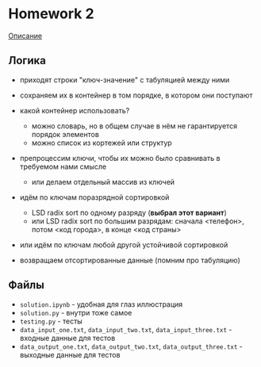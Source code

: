 # Homework 2
[Описание](https://github.com/mailcourses/hse_algorithms_and_data_structures_spring_2024/blob/main/lesson-04/homework.md)
## Логика
- приходят строки "ключ-значение" с табуляцией между ними

- сохраняем их в контейнер в том порядке, в котором они поступают

- какой контейнер использовать?
	- можно словарь, но в общем случае в нём не гарантируется порядок элементов
	- можно список из кортежей или структур

- препроцессим ключи, чтобы их можно было сравнивать в требуемом нами смысле
	- или делаем отдельный массив из ключей

- идём по ключам поразрядной сортировкой
	- LSD radix sort по одному разряду (**выбрал этот вариант**)
	- или LSD radix sort по большим разрядам: сначала <телефон>, потом <код города>, в конце <код страны>

- или идём по ключам любой другой устойчивой сортировкой

- возвращаем отсортированные данные (помним про табуляцию)

## Файлы
- `solution.ipynb` - удобная для глаз иллюстрация
- `solution.py` - внутри тоже самое
- `testing.py` - тесты
- `data_input_one.txt`, `data_input_two.txt`, `data_input_three.txt` - входные данные для тестов
- `data_output_one.txt`, `data_output_two.txt`, `data_output_three.txt` - выходные данные для тестов